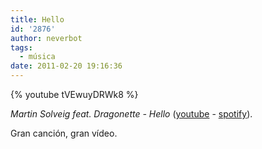 ```yaml
---
title: Hello
id: '2876'
author: neverbot
tags:
  - música
date: 2011-02-20 19:16:36
---
```


{% youtube tVEwuyDRWk8 %}

*Martin Solveig feat. Dragonette - Hello* ([youtube](http://www.youtube.com/watch?v=tVEwuyDRWk8) - [spotify](http://open.spotify.com/track/3AN64Y5T8Bdg8LagYD0soT)).

Gran canción, gran vídeo.